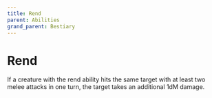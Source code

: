 ```yaml
---
title: Rend
parent: Abilities
grand_parent: Bestiary
---
```


# Rend
If a creature with the rend ability hits the same target with at least two melee attacks in one turn, the target takes an additional 1dM damage.
